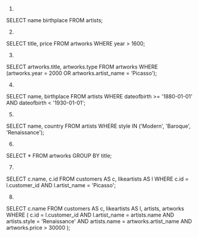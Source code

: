 1. 

SELECT name birthplace FROM artists;

2. 

SELECT title, price FROM artworks WHERE year > 1600;

3. 

SELECT artworks.title, artworks.type
FROM artworks
WHERE (artworks.year = 2000 OR artworks.artist_name = 'Picasso');

4. 

SELECT name, birthplace
FROM artists
WHERE dateofbirth >= '1880-01-01' AND dateofbirth < '1930-01-01';

5. 

SELECT name, country
FROM artists
WHERE style IN ('Modern', 'Baroque', 'Renaissance');

6. 

SELECT *
FROM artworks
GROUP BY title;

7. 

SELECT c.name, c.id
FROM customers AS c, likeartists AS l
WHERE c.id = l.customer_id
AND l.artist_name = 'Picasso';

8. 

SELECT c.name
FROM customers AS c, likeartists AS l, artists, artworks
WHERE (
    c.id = l.customer_id AND
    l.artist_name = artists.name AND
    artists.style = 'Renaissance' AND
    artists.name = artworks.artist_name AND
    artworks.price > 30000
);
